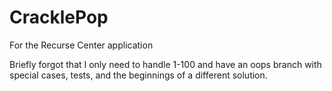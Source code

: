 # CracklePop
For the Recurse Center application 

Briefly forgot that I only need to handle 1-100 and have an oops branch with special cases, tests, and the beginnings of a different solution. 
